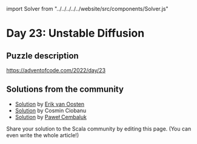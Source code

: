 import Solver from "../../../../../website/src/components/Solver.js"

# Day 23: Unstable Diffusion

## Puzzle description

https://adventofcode.com/2022/day/23

## Solutions from the community

- [Solution](https://github.com/erikvanoosten/advent-of-code/blob/main/src/main/scala/nl/grons/advent/y2022/Day23.scala) by [Erik van Oosten](https://github.com/erikvanoosten)
- [Solution](https://github.com/cosminci/advent-of-code/blob/master/src/main/scala/com/github/cosminci/aoc/_2022/Day23.scala) by Cosmin Ciobanu
- [Solution](https://github.com/AvaPL/Advent-of-Code-2022/tree/main/src/main/scala/day23) by [Paweł Cembaluk](https://github.com/AvaPL)

Share your solution to the Scala community by editing this page. (You can even write the whole article!)
